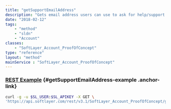 ```yaml
---
title: "getSupportEmailAddress"
description: "Gets email address users can use to ask for help/support "
date: "2018-02-12"
tags:
    - "method"
    - "sldn"
    - "Account"
classes:
    - "SoftLayer_Account_ProofOfConcept"
type: "reference"
layout: "method"
mainService : "SoftLayer_Account_ProofOfConcept"
---
```


### [REST Example](#getSupportEmailAddress-example) <a href="/article/rest/"><i class="fas fa-question"></i></a> {#getSupportEmailAddress-example .anchor-link} 
```bash
curl -g -u $SL_USER:$SL_APIKEY -X GET \
'https://api.softlayer.com/rest/v3.1/SoftLayer_Account_ProofOfConcept/getSupportEmailAddress'
```
